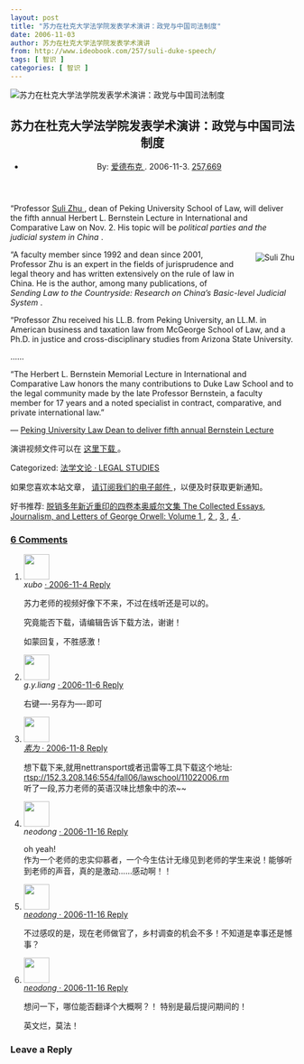 ```yaml
---
layout: post
title: "苏力在杜克大学法学院发表学术演讲：政党与中国司法制度"
date: 2006-11-03
author: 苏力在杜克大学法学院发表学术演讲
from: http://www.ideobook.com/257/suli-duke-speech/
tags: [ 智识 ]
categories: [ 智识 ]
---
```


<article class="post-entry clearfix post-257 post type-post status-publish format-standard has-post-thumbnail hentry category-legal-studies">
 <div class="post-entry-thumbnail">
  <img alt="苏力在杜克大学法学院发表学术演讲：政党与中国司法制度" src="http://www.ideobook.com/img/tiananmen-1200x249.jpg"/>
 </div>
 <!-- /blog-entry-thumbnail -->
 <div class="post-entry-text clearfix">
  <header>
   <h1>
    苏力在杜克大学法学院发表学术演讲：政党与中国司法制度
   </h1>
   <ul class="post-entry-meta">
    <li>
     By:
     <a href="http://www.ideobook.com/about-ideobook/" title="查看 爱德布克 的作者主页">
      爱德布克
     </a>
     . 2006-11-3.
     <a href="http://www.ideobook.com/372/post-views-count/" title="统计说明">
      257,669
     </a>
    </li>
   </ul>
  </header>
  <div class="post-entry-content">
   <p>
    “Professor
    <a href="http://zhusuli.ideobook.com/">
     Suli Zhu
    </a>
    , dean of Peking University School of Law, will deliver the fifth annual Herbert L. Bernstein Lecture in International and Comparative Law on Nov. 2.  His topic will be
    <em>
     political parties and the judicial system in China
    </em>
    .
   </p>
   <p>
    <img alt="Suli Zhu" src="/img/suli.jpg" style="float:right;margin:5px 0 35px 35px"/>
    “A faculty member since 1992 and dean since 2001, Professor Zhu is an expert in the fields of jurisprudence and legal theory and has written extensively on the rule of law in China.  He is the author, among many publications, of
    <em>
     Sending Law to the Countryside:  Research on China’s Basic-level Judicial System
    </em>
    .
   </p>
   <p>
    “Professor Zhu received his LL.B. from Peking University, an LL.M. in American business and taxation law from McGeorge School of Law, and a Ph.D. in justice and cross-disciplinary studies from Arizona State University.
   </p>
   <p>
    ……
   </p>
   <p>
    “The Herbert L. Bernstein Memorial Lecture in International and Comparative Law honors the many contributions to Duke Law School and to the legal community made by the late Professor Bernstein, a faculty member for 17 years and a noted specialist in contract, comparative, and private international law.”
   </p>
   <p>
    —
    <a href="http://www.law.duke.edu/features/2006/pekingdean.html">
     Peking University Law Dean to deliver fifth annual Bernstein Lecture
    </a>
   </p>
   <p>
    演讲视频文件可以在
    <a href="http://realserver.law.duke.edu/ramgen/fall06/lawschool/11022006.rm">
     这里下载
    </a>
    。
   </p>
  </div>
  <!-- /post-entry-content -->
  <footer class="post-entry-footer">
   <p>
    Categorized:
    <a href="http://www.ideobook.com/category/legal-studies/" rel="category tag">
     法学文论 · LEGAL STUDIES
    </a>
   </p>
  </footer>
  <!-- /post-entry-footer -->
  <footer class="post-entry-footer">
   <p>
    如果您喜欢本站文章，
    <a href="http://www.ideobook.com/subscription/">
     请订阅我们的电子邮件
    </a>
    ，以便及时获取更新通知。
   </p>
   <p>
    好书推荐:
    <a href="https://amzn.to/2BLHdBY">
     脱销多年新近重印的四卷本奥威尔文集 The Collected Essays, Journalism, and Letters of George Orwell: Volume 1
    </a>
    ,
    <a href="https://amzn.to/32VpT9o">
     2
    </a>
    ,
    <a href="https://amzn.to/2pk1FHp">
     3
    </a>
    ,
    <a href="https://amzn.to/32WV0RW">
     4
    </a>
    .
   </p>
  </footer>
  <div class="boxframe" id="commentsbox">
   <div class="comments-area clearfix" id="comments">
    <h3 class="comments-title comment-scroll">
     <a class="comments-link" href="http://www.ideobook.com/257/suli-duke-speech/#comments">
      6 Comments
     </a>
    </h3>
    <ol class="commentlist">
     <li class="comment even thread-even depth-1" id="li-comment-6003">
      <div class="comment-body clearfix" id="comment-6003">
       <div class="comment-details">
        <div class="comment-avatar">
         <img alt="" class="avatar avatar-45 photo" height="45" loading="lazy" src="http://1.gravatar.com/avatar/d77d7d922a7f4e4a7da68a146d217cd8?s=45&amp;d=mm&amp;r=g" srcset="http://1.gravatar.com/avatar/d77d7d922a7f4e4a7da68a146d217cd8?s=90&amp;d=mm&amp;r=g 2x" width="45"/>
        </div>
        <!-- /comment-avatar -->
        <section class="comment-author vcard">
         <cite class="author">
          xubo
         </cite>
         <span class="comment-date">
          <a href="http://www.ideobook.com/257/suli-duke-speech/#comment-6003">
           · 2006-11-4
          </a>
         </span>
         <span class="reply">
          <a aria-label="Reply to xubo" class="comment-reply-link" data-belowelement="comment-6003" data-commentid="6003" data-postid="257" data-replyto="Reply to xubo" data-respondelement="respond" href="http://www.ideobook.com/257/suli-duke-speech/?replytocom=6003#respond" rel="nofollow">
           Reply
          </a>
         </span>
        </section>
        <!-- /comment-meta -->
        <section class="comment-content">
         <div class="comment-text">
          <p>
           苏力老师的视频好像下不来，不过在线听还是可以的。
          </p>
          <p>
           究竟能否下载，请编辑告诉下载方法，谢谢！
          </p>
          <p>
           如蒙回复，不胜感激！
          </p>
         </div>
         <!-- /comment-text -->
        </section>
        <!-- /comment-content -->
       </div>
       <!-- /comment-details -->
      </div>
      <!-- /comment -->
     </li>
     <!-- #comment-## -->
     <li class="comment odd alt thread-odd thread-alt depth-1" id="li-comment-6208">
      <div class="comment-body clearfix" id="comment-6208">
       <div class="comment-details">
        <div class="comment-avatar">
         <img alt="" class="avatar avatar-45 photo" height="45" loading="lazy" src="http://0.gravatar.com/avatar/0879e3b39ac5a3f251860bdb1826df0f?s=45&amp;d=mm&amp;r=g" srcset="http://0.gravatar.com/avatar/0879e3b39ac5a3f251860bdb1826df0f?s=90&amp;d=mm&amp;r=g 2x" width="45"/>
        </div>
        <!-- /comment-avatar -->
        <section class="comment-author vcard">
         <cite class="author">
          g.y.liang
         </cite>
         <span class="comment-date">
          <a href="http://www.ideobook.com/257/suli-duke-speech/#comment-6208">
           · 2006-11-6
          </a>
         </span>
         <span class="reply">
          <a aria-label="Reply to g.y.liang" class="comment-reply-link" data-belowelement="comment-6208" data-commentid="6208" data-postid="257" data-replyto="Reply to g.y.liang" data-respondelement="respond" href="http://www.ideobook.com/257/suli-duke-speech/?replytocom=6208#respond" rel="nofollow">
           Reply
          </a>
         </span>
        </section>
        <!-- /comment-meta -->
        <section class="comment-content">
         <div class="comment-text">
          <p>
           右键—-另存为—-即可
          </p>
         </div>
         <!-- /comment-text -->
        </section>
        <!-- /comment-content -->
       </div>
       <!-- /comment-details -->
      </div>
      <!-- /comment -->
     </li>
     <!-- #comment-## -->
     <li class="comment even thread-even depth-1" id="li-comment-6777">
      <div class="comment-body clearfix" id="comment-6777">
       <div class="comment-details">
        <div class="comment-avatar">
         <img alt="" class="avatar avatar-45 photo" height="45" loading="lazy" src="http://0.gravatar.com/avatar/62918e4a7e080461ee7b2648ad11e8a5?s=45&amp;d=mm&amp;r=g" srcset="http://0.gravatar.com/avatar/62918e4a7e080461ee7b2648ad11e8a5?s=90&amp;d=mm&amp;r=g 2x" width="45"/>
        </div>
        <!-- /comment-avatar -->
        <section class="comment-author vcard">
         <cite class="author">
          <a class="url" href="http://lawup.cn" rel="external nofollow ugc">
           素为
          </a>
         </cite>
         <span class="comment-date">
          <a href="http://www.ideobook.com/257/suli-duke-speech/#comment-6777">
           · 2006-11-8
          </a>
         </span>
         <span class="reply">
          <a aria-label="Reply to 素为" class="comment-reply-link" data-belowelement="comment-6777" data-commentid="6777" data-postid="257" data-replyto="Reply to 素为" data-respondelement="respond" href="http://www.ideobook.com/257/suli-duke-speech/?replytocom=6777#respond" rel="nofollow">
           Reply
          </a>
         </span>
        </section>
        <!-- /comment-meta -->
        <section class="comment-content">
         <div class="comment-text">
          <p>
           想下载下来,就用nettransport或者迅雷等工具下载这个地址:
           <br/>
           <a href="rtsp://152.3.208.146:554/fall06/lawschool/11022006.rm" rel="nofollow ugc">
            rtsp://152.3.208.146:554/fall06/lawschool/11022006.rm
           </a>
           <br/>
           听了一段,苏力老师的英语汉味比想象中的浓~~
          </p>
         </div>
         <!-- /comment-text -->
        </section>
        <!-- /comment-content -->
       </div>
       <!-- /comment-details -->
      </div>
      <!-- /comment -->
     </li>
     <!-- #comment-## -->
     <li class="comment odd alt thread-odd thread-alt depth-1" id="li-comment-9151">
      <div class="comment-body clearfix" id="comment-9151">
       <div class="comment-details">
        <div class="comment-avatar">
         <img alt="" class="avatar avatar-45 photo" height="45" loading="lazy" src="http://1.gravatar.com/avatar/49c26c71657551f3229f58391d80ec9c?s=45&amp;d=mm&amp;r=g" srcset="http://1.gravatar.com/avatar/49c26c71657551f3229f58391d80ec9c?s=90&amp;d=mm&amp;r=g 2x" width="45"/>
        </div>
        <!-- /comment-avatar -->
        <section class="comment-author vcard">
         <cite class="author">
          neodong
         </cite>
         <span class="comment-date">
          <a href="http://www.ideobook.com/257/suli-duke-speech/#comment-9151">
           · 2006-11-16
          </a>
         </span>
         <span class="reply">
          <a aria-label="Reply to neodong" class="comment-reply-link" data-belowelement="comment-9151" data-commentid="9151" data-postid="257" data-replyto="Reply to neodong" data-respondelement="respond" href="http://www.ideobook.com/257/suli-duke-speech/?replytocom=9151#respond" rel="nofollow">
           Reply
          </a>
         </span>
        </section>
        <!-- /comment-meta -->
        <section class="comment-content">
         <div class="comment-text">
          <p>
           oh yeah!
           <br/>
           作为一个老师的忠实仰慕者，一个今生估计无缘见到老师的学生来说！能够听到老师的声音，真的是激动……感动啊！！
          </p>
         </div>
         <!-- /comment-text -->
        </section>
        <!-- /comment-content -->
       </div>
       <!-- /comment-details -->
      </div>
      <!-- /comment -->
     </li>
     <!-- #comment-## -->
     <li class="comment even thread-even depth-1" id="li-comment-9153">
      <div class="comment-body clearfix" id="comment-9153">
       <div class="comment-details">
        <div class="comment-avatar">
         <img alt="" class="avatar avatar-45 photo" height="45" loading="lazy" src="http://1.gravatar.com/avatar/49c26c71657551f3229f58391d80ec9c?s=45&amp;d=mm&amp;r=g" srcset="http://1.gravatar.com/avatar/49c26c71657551f3229f58391d80ec9c?s=90&amp;d=mm&amp;r=g 2x" width="45"/>
        </div>
        <!-- /comment-avatar -->
        <section class="comment-author vcard">
         <cite class="author">
          <a class="url" href="http://kxkz.blogbus.com" rel="external nofollow ugc">
           neodong
          </a>
         </cite>
         <span class="comment-date">
          <a href="http://www.ideobook.com/257/suli-duke-speech/#comment-9153">
           · 2006-11-16
          </a>
         </span>
         <span class="reply">
          <a aria-label="Reply to neodong" class="comment-reply-link" data-belowelement="comment-9153" data-commentid="9153" data-postid="257" data-replyto="Reply to neodong" data-respondelement="respond" href="http://www.ideobook.com/257/suli-duke-speech/?replytocom=9153#respond" rel="nofollow">
           Reply
          </a>
         </span>
        </section>
        <!-- /comment-meta -->
        <section class="comment-content">
         <div class="comment-text">
          <p>
           不过感叹的是，现在老师做官了，乡村调查的机会不多！不知道是幸事还是憾事？
          </p>
         </div>
         <!-- /comment-text -->
        </section>
        <!-- /comment-content -->
       </div>
       <!-- /comment-details -->
      </div>
      <!-- /comment -->
     </li>
     <!-- #comment-## -->
     <li class="comment odd alt thread-odd thread-alt depth-1" id="li-comment-9189">
      <div class="comment-body clearfix" id="comment-9189">
       <div class="comment-details">
        <div class="comment-avatar">
         <img alt="" class="avatar avatar-45 photo" height="45" loading="lazy" src="http://1.gravatar.com/avatar/49c26c71657551f3229f58391d80ec9c?s=45&amp;d=mm&amp;r=g" srcset="http://1.gravatar.com/avatar/49c26c71657551f3229f58391d80ec9c?s=90&amp;d=mm&amp;r=g 2x" width="45"/>
        </div>
        <!-- /comment-avatar -->
        <section class="comment-author vcard">
         <cite class="author">
          <a class="url" href="http://kxkz.blogbus.com" rel="external nofollow ugc">
           neodong
          </a>
         </cite>
         <span class="comment-date">
          <a href="http://www.ideobook.com/257/suli-duke-speech/#comment-9189">
           · 2006-11-16
          </a>
         </span>
         <span class="reply">
          <a aria-label="Reply to neodong" class="comment-reply-link" data-belowelement="comment-9189" data-commentid="9189" data-postid="257" data-replyto="Reply to neodong" data-respondelement="respond" href="http://www.ideobook.com/257/suli-duke-speech/?replytocom=9189#respond" rel="nofollow">
           Reply
          </a>
         </span>
        </section>
        <!-- /comment-meta -->
        <section class="comment-content">
         <div class="comment-text">
          <p>
           想问一下，哪位能否翻译个大概啊？！  特别是最后提问期间的！
          </p>
          <p>
           英文烂，莫法！
          </p>
         </div>
         <!-- /comment-text -->
        </section>
        <!-- /comment-content -->
       </div>
       <!-- /comment-details -->
      </div>
      <!-- /comment -->
     </li>
     <!-- #comment-## -->
    </ol>
    <!-- /commentlist -->
    <div class="comment-respond" id="respond">
     <h3 class="comment-reply-title" id="reply-title">
      Leave a Reply
      <small>
       <a href="/257/suli-duke-speech/#respond" id="cancel-comment-reply-link" rel="nofollow" style="display:none;">
        <span class="wpex-icon-remove-sign">
        </span>
       </a>
      </small>
     </h3>
    </div>
    <!-- #respond -->
   </div>
   <!-- /comments -->
  </div>
  <!-- /commentsbox -->
 </div>
 <!-- /post-entry-text -->
</article>

